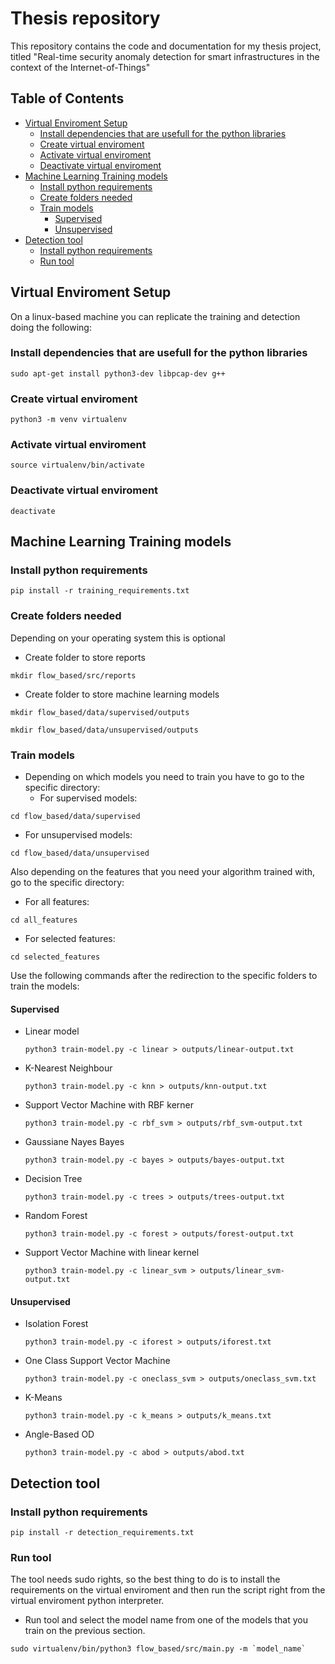 # Thesis repository
This repository contains the code and documentation for my thesis project, titled "Real-time security anomaly detection for smart infrastructures in the context of the Internet-of-Things"

## Table of Contents
- [Virtual Enviroment Setup](#virtual-enviroment-setup)
  - [Install dependencies that are usefull for the python libraries](#install-dependencies-that-are-usefull-for-the-python-libraries)
  - [Create virtual enviroment](#create-virtual-enviroment)
  - [Activate virtual enviroment](#activate-virtual-enviroment)
  - [Deactivate virtual enviroment](#deactivate-virtual-enviroment)
- [Machine Learning Training models](#machine-learning-training-models)
  - [Install python requirements](#install-python-requirements)
  - [Create folders needed](#create-folders-needed)
  - [Train models](#train-models)
    - [Supervised](#supervised)
    - [Unsupervised](#unsupervised)
- [Detection tool](#detection-tool)
  - [Install python requirements](#install-python-requirements-1)
  - [Run tool](#run-tool)

## Virtual Enviroment Setup
On a linux-based machine you can replicate the training and detection doing the following:

### Install dependencies that are usefull for the python libraries
```
sudo apt-get install python3-dev libpcap-dev g++
```
### Create virtual enviroment
```
python3 -m venv virtualenv
```
### Activate virtual enviroment
```
source virtualenv/bin/activate
```
### Deactivate virtual enviroment
```
deactivate
```

## Machine Learning Training models

### Install python requirements
```
pip install -r training_requirements.txt
```
### Create folders needed
Depending on your operating system this is optional
  - Create folder to store reports
```
mkdir flow_based/src/reports
```
  - Create folder to store machine learning models
```
mkdir flow_based/data/supervised/outputs
```
```
mkdir flow_based/data/unsupervised/outputs
```
### Train models
- Depending on which models you need to train you have to go to the specific directory:
  - For supervised models:
```
cd flow_based/data/supervised
```
  - For unsupervised models:
```
cd flow_based/data/unsupervised
```
Also depending on the features that you need your algorithm trained with, go to the specific directory:
  - For all features:
```
cd all_features
```
  - For selected features:

```
cd selected_features
```
Use the following commands after the redirection to the specific folders to train the models:
#### Supervised
  - Linear model
    ```
    python3 train-model.py -c linear > outputs/linear-output.txt
    ```
  - K-Nearest Neighbour
    ```
    python3 train-model.py -c knn > outputs/knn-output.txt
    ```
  - Support Vector Machine with RBF kerner
    ```
    python3 train-model.py -c rbf_svm > outputs/rbf_svm-output.txt
    ```
  - Gaussiane Nayes Bayes
    ```
    python3 train-model.py -c bayes > outputs/bayes-output.txt
    ```
  - Decision Tree
    ```
    python3 train-model.py -c trees > outputs/trees-output.txt
    ```
  - Random Forest
    ```
    python3 train-model.py -c forest > outputs/forest-output.txt
    ```
  - Support Vector Machine with linear kernel
    ```
    python3 train-model.py -c linear_svm > outputs/linear_svm-output.txt
    ```
#### Unsupervised
  - Isolation Forest
    ```
    python3 train-model.py -c iforest > outputs/iforest.txt
    ```
  - One Class Support Vector Machine
    ```
    python3 train-model.py -c oneclass_svm > outputs/oneclass_svm.txt
    ```
  - K-Means
    ```
    python3 train-model.py -c k_means > outputs/k_means.txt
    ```
  - Angle-Based OD
    ```
    python3 train-model.py -c abod > outputs/abod.txt
    ```


## Detection tool

### Install python requirements
```
pip install -r detection_requirements.txt
```
### Run tool
The tool needs sudo rights, so the best thing to do is to install the requirements on the virtual enviroment and then run the script right from the virtual enviroment python interpreter.

- Run tool and select the model name from one of the models that you train on the previous section. 
```
sudo virtualenv/bin/python3 flow_based/src/main.py -m `model_name`
```


